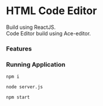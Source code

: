 # HTML Code Editor

Build using ReactJS.  
Code Editor build using Ace-editor.  

### Features


### Running Application

```
npm i

node server.js

npm start
```
